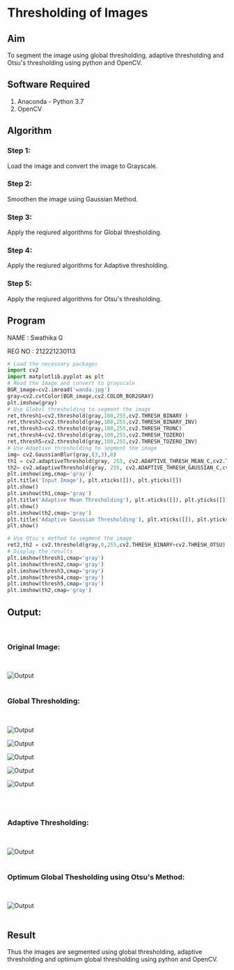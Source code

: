 # Thresholding of Images
## Aim
To segment the image using global thresholding, adaptive thresholding and Otsu's thresholding using python and OpenCV.

## Software Required
1. Anaconda - Python 3.7
2. OpenCV

## Algorithm

### Step 1:
Load the image and convert the image to Grayscale.
<br>

### Step 2:
Smoothen the image using Gaussian Method.
<br>

### Step 3:
Apply the reqiured algorithms for Global thresholding.
<br>

### Step 4:
Apply the reqiured algorithms for Adaptive thresholding.
<br>

### Step 5:
Apply the reqiured algorithms for Otsu's thresholding.
<br>

## Program
NAME : Swathika G

REG NO : 212221230113
```python
# Load the necessary packages
import cv2
import matplotlib.pyplot as plt
# Read the Image and convert to grayscale
BGR_image=cv2.imread('wanda.jpg')
gray=cv2.cvtColor(BGR_image,cv2.COLOR_BGR2GRAY)
plt.imshow(gray)
# Use Global thresholding to segment the image
ret,thresh1=cv2.threshold(gray,100,255,cv2.THRESH_BINARY )
ret,thresh2=cv2.threshold(gray,100,255,cv2.THRESH_BINARY_INV)
ret,thresh3=cv2.threshold(gray,100,255,cv2.THRESH_TRUNC)
ret,thresh4=cv2.threshold(gray,100,255,cv2.THRESH_TOZERO)
ret,thresh5=cv2.threshold(gray,100,255,cv2.THRESH_TOZERO_INV)
# Use Adaptive thresholding to segment the image
img= cv2.GaussianBlur(gray,(3,3),0)
th1 = cv2.adaptiveThreshold(gray, 255, cv2.ADAPTIVE_THRESH_MEAN_C,cv2.THRESH_BINARY, 11,2) 
th2= cv2.adaptiveThreshold(gray, 255, cv2.ADAPTIVE_THRESH_GAUSSIAN_C,cv2.THRESH_BINARY, 11,2)
plt.imshow(img,cmap='gray')
plt.title('Input Image'), plt.xticks([]), plt.yticks([])
plt.show()
plt.imshow(th1,cmap='gray')
plt.title('Adaptive Mean Thresholding'), plt.xticks([]), plt.yticks([])
plt.show()
plt.imshow(th2,cmap='gray')
plt.title('Adaptive Gaussian Thresholding'), plt.xticks([]), plt.yticks([])
plt.show()

# Use Otsu's method to segment the image 
ret2,th2 = cv2.threshold(gray,0,255,cv2.THRESH_BINARY+cv2.THRESH_OTSU)
# Display the results
plt.imshow(thresh1,cmap='gray')
plt.imshow(thresh2,cmap='gray')
plt.imshow(thresh3,cmap='gray')
plt.imshow(thresh4,cmap='gray')
plt.imshow(thresh5,cmap='gray')
plt.imshow(th2,cmap='gray')
```
## Output:
<br>

### Original Image:
<br>

![Output](1.jpg)
<br>
<br>

### Global Thresholding:
<br>

![Output](3.jpg)
<br>

![Output](4.jpg)
<br>

![Output](5.jpg)
<br>

![Output](6.jpg)
<br>

![Output](7.jpg)
<br>

<br>
<br>

### Adaptive Thresholding:
<br>

![Output](2.jpg)
<br>
<br>

### Optimum Global Thesholding using Otsu's Method:
<br>

![Output](8.jpg)
<br>
<br>


## Result
Thus the images are segmented using global thresholding, adaptive thresholding and optimum global thresholding using python and OpenCV.

